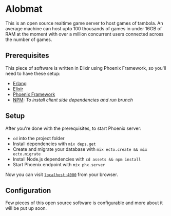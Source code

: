 # Alobmat

This is an open source realtime game server to host games of tambola. An average machine can host upto 100 thousands of games in under 16GB of RAM at the moment with over a million concurrent users connected across the number of games.

## Prerequisites

This piece of software is written in Elixir using Phoenix Framework, so you'll need to have these setup:

  * [Erlang](http://www.erlang.org)
  * [Elixir](http://elixir-lang.org)
  * [Phoenix Framework](http://phoenixframework.org)
  * [NPM](http://npmjs.com): *To install client side dependencies and run brunch*

## Setup

After you're done with the prerequisites, to start Phoenix server:

  * `cd` into the project folder
  * Install dependencies with `mix deps.get`
  * Create and migrate your database with `mix ecto.create && mix ecto.migrate`
  * Install Node.js dependencies with `cd assets && npm install`
  * Start Phoenix endpoint with `mix phx.server`

Now you can visit [`localhost:4000`](http://localhost:4000) from your browser.

## Configuration

Few pieces of this open source software is configurable and more about it will be put up soon.
